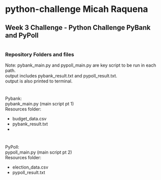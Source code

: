 # python-challenge Micah Raquena
## Week 3 Challenge - Python Challenge PyBank and PyPoll
#
### Repository Folders and files
Note: pybank_main.py and pypoll_main.py are key script to be run in each path.  
output includes pybank_result.txt and pypoll_result.txt.  
output is also printed to terminal.  
#
Pybank:  
pybank_main.py  (main script pt 1)  
Resources folder:
- budget_data.csv
- pybank_result.txt 
- 
#
PyPoll:  
pypoll_main.py   (main script pt 2)  
Resources folder:
- election_data.csv
- pypoll_result.txt  
